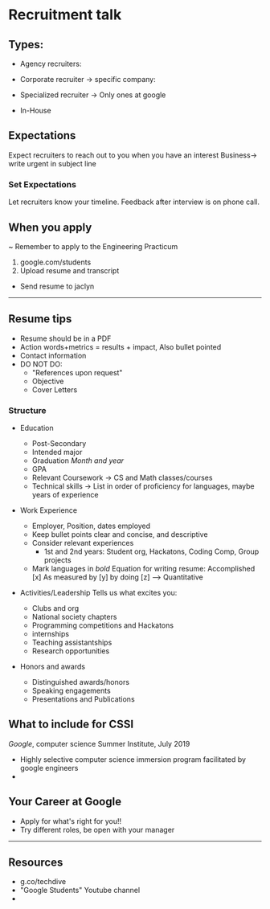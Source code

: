 # Recruitment talk

## Types:

* Agency recruiters:

* Corporate recruiter -> specific company:

* Specialized recruiter -> Only ones at google

* In-House


## Expectations

Expect recruiters to reach out to you when you have an interest
Business-> write urgent in subject line

### Set Expectations

Let recruiters know your timeline.
Feedback after interview is on phone call.

## When you apply  

~ Remember to apply to the Engineering Practicum
1. google.com/students
2. Upload resume and transcript

- Send resume to jaclyn

---------

## Resume tips

* Resume should be in a PDF
* Action words+metrics = results + impact, Also bullet pointed
* Contact information
* DO NOT DO:
  - "References upon request"
  - Objective
  - Cover Letters

### Structure

- Education
  * Post-Secondary
  * Intended major
  * Graduation _Month and year_
  * GPA
  * Relevant Coursework   -> CS and Math classes/courses
  * Technical skills  -> List in order of proficiency for languages, maybe years of experience

- Work Experience
  * Employer, Position, dates employed
  * Keep bullet points clear and concise, and descriptive
  * Consider relevant experiences
    - 1st and 2nd years: Student org, Hackatons, Coding Comp, Group projects
  * Mark languages in _bold_
Equation for writing resume: Accomplished [x] As measured by [y] by doing [z] --> Quantitative

- Activities/Leadership
  Tells us what excites you:
    * Clubs and org
    * National society chapters
    * Programming competitions and Hackatons
    * internships
    * Teaching assistantships
    * Research opportunities

- Honors and awards
    * Distinguished awards/honors
    * Speaking engagements
    * Presentations and Publications

## What to include for CSSI

  _Google_, computer science Summer Institute, July 2019

  * Highly selective computer science immersion program facilitated by google engineers
  *

## Your Career at Google

- Apply for what's right for you!!
- Try different roles, be open with your manager

--------

## Resources

* g.co/techdive
* "Google Students" Youtube channel
*
